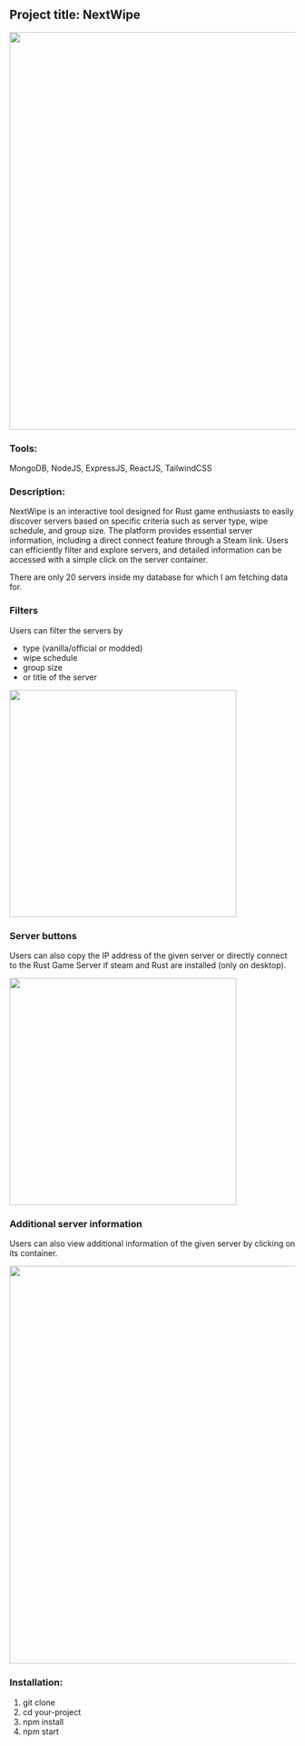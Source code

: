 ## Project title: NextWipe

<div align="center"><img src="https://lh3.googleusercontent.com/pw/ADCreHcTJcFQN7XzdmuhYtbGsV_7oCb5JliIn7pIBMf_CJdkM1M3NVcqs6M-gGzJ6U1uz32WLia57y8eiw0fQkY26YEn6Hpcmgjp_ZZx1RMtKGWXrNObD1E8HWFvK5fFLGms6nvzl_xe7Vo436aCFPsBir9w=w2239-h1244-s-no-gm?authuser=0" width="700px"></div>

### Tools:
MongoDB, NodeJS, ExpressJS, ReactJS, TailwindCSS

### Description:
NextWipe is an interactive tool designed for Rust game enthusiasts to easily discover servers based on specific criteria such as server type, wipe schedule, and group size. The platform provides essential server information, including a direct connect feature through a Steam link. Users can efficiently filter and explore servers, and detailed information can be accessed with a simple click on the server container.

There are only 20 servers inside my database for which I am fetching data for.

### Filters
Users can filter the servers by 
- type (vanilla/official or modded)
- wipe schedule
- group size
- or title of the server

<img src="https://lh3.googleusercontent.com/pw/ADCreHeI22e4osSKCyP4-WoMg66t_37iRXtwSTUDO32fgqlUmE-vAhL4WUoExLiEtCtbW7gwdD78q-HH_RFbXeLAzaKD4qYPtckJPlVtNIUXtPj3cSTbcQXhWHzmoxEohApn-Ku40jt_cqgL7ZR6v5K4GlPwjmr4vILxpja2SDOIm-OLGCgJn6KAc2CPCKl6FAPUKLPOYwKWyvnSfUDdeFQfQPMyEQRsZstELE1q_68SwLVy-qOBYd1BwOID0-LF5wqpoiubyR0INhCBhI-wFU5LHmuh5sm7QMWRb1xoh-vA79uvIavVNDzRgIGPh7K-MEMk-E6ST8OFqjVGzVzjJk3wQHbwsQ5m19CItR1HgDnMTuvV8nmD_23znxMem1P6rofB9B2zcRWFfQfBKe5028USW-N5LdXABTdtumY5s6nVC3KGN7baAy0ZxWikGM6lE55kf-Lpb9kD-zk8x6f-QKAGDozJCaXh4oJAdMvdj0flKQQU7y1fTkqbtHuqFAHFeIUchtugTm9_j2DK7XQJhKA8JIcBdR8xBwYBVtJYfB8TTTKzYGbo6W4W6vUb1VtMM19erybK3wZpuD1IEHIOABRZcstJ8vUi48xIOBGFfCMnfQDoC_0RdPd7EFW8wBLEqyJ0lxjldrdZ_ggPL_JAwasaLqv6xxBGQMUC7xKxFlv3PYA0kcNBSegTH8PSJy8JxsuAbcjTCzl3bMNHxZXcU0ulQMPms2zLFxrVMERTt1zDYa3gPPZjxIAQGKTUEBBsnNKI2DFyUquvwqOnWt5sD770e9FWy15nBj5671mYKhI84p0Z6_nYfv3ZFeIeXkJBfXQ8PPagVByf05tqjzgs_XEX_tNztUtRJqPBal3R27hnnym1OFRUYC8WqfSOyjeELOc6IcVY53YX4oN3IVDofji_XfakdLC1C6LdRYKk_eQfqLsHV2suXIptfowdW5cePnvFBntcagUQ1pEZZ1ZdoKZGFfXQ2tPa1J0=w511-h792-s-no-gm?authuser=0" height="400px">

### Server buttons
Users can also copy the IP address of the given server or directly connect to the Rust Game Server if steam and Rust are installed (only on desktop).

<img src="https://lh3.googleusercontent.com/pw/ADCreHcaVxz6gWSLRUqU9Oj0RBZbJRpNZEOSep0eh1blHWV3sVvKO8gKsk3IcwlFfiU5e6tZOBDBjEc9vsZ5jvAHwAOkD6XrEIZ95MW9CHfu1xomyGEYAknQ-BRMSvWLV9Q6KnavKVw_1gyGqNrbMlBaazGaJhhgYElN0AwHOw_G5oiCXEsJlliKv6F7BqT5kHqJsWfso52kDf1nLw3OmhPdxFfnd2n6iXwMc9_1TgIu5oa-3wNe8w3wyAmRGh29iTWW7pGoMSXuRNm9e0wYC_V3jJE0Js27fXxmsYqm6oYak6LcG1P6uXBymi5LuWGw3yIpPEYV56kzaBxZPCvk7W1Ymm2XursmefnrVIZXm25PXKHWYGbryGAaNKL1b3ns0FvFGNxKdoFZM1KpUT0YblWExTdAWPSvMDA1jCpE-a07hZDXML8kGhNKqqzNJlJPWlqW0wXC7KqKlhDWh_aVHD0_u6sLD0ZEJO1-UlwaGBOUY2wlnYXFgqdU3TA4ZuEs0qxDuR5JD0yhfBNzkVVG7fCungEckCKFNCdih0mywLUePWZFsI0KhYYMP_nmeDPoWM83RnKgjGYICoulDchqBEpHcCTt0pH8OmtetA3ydRYKk58uTROUK_RgDIzqAXS5JoaAiRP01I8orvegCf_E2pOz4LWbmlwWgB7Mw8jYF6fJ_semGJY1E_T8Gy-lGRwWdZLWCQ50OHfwjCr09SRhrCxL2kB-cKUGjEgOzS6Vqk2uhgjIO_NdD_21jESvtR3X6Q2U2CbYxKFIlyFAXuT6kbEQdYBmfBBZJUTMShBTwTY9YbM75_1fQdI0qxpXbVYBkJ57bRZPi1Yz1rjZhTZZNeAj87Hc0qpCvqpt31MY2TpGDhrCWJRm7d-ifnFyO_B8Ar4RXMfWjLNaUMWeHQleM26keIElOQf4oQlRRlJta_6DZ9Td2fV06-u47qaMX4vuDiKboPYABCJ3PML7o2mBsyZMFhWtbh1UIlA=w257-h83-s-no-gm?authuser=0" width="400px">

### Additional server information
Users can also view additional information of the given server by clicking on its container.

<img src="https://lh3.googleusercontent.com/pw/ADCreHcQBy033RPgf6vscavZP7sJj7oB3WBK8cJ5RBY5f1X22RQ4V4C1ghamRKDE2tcNuCBEyNQqujhQPAPxHMWCGcs12UuY29riKgtCJnvJljHOhVtYp5Ttpq_2ZE_3NS7R-u2vgLWKFFfh20WgyrlPVn1JIFxAd2CrNbsT7v8ej1xFdEySpeT6KZ-qZNIFo6paUFY73Lb1xwIRxVSMalU67e5Uqb7aG_amx80YCU6VeYWtiUDa2DD23auOLScUZ-X9t_MW3Bt02bE3Fr9_IxPP6JKwfBdPEwGtoP7ZcOa1B7ceJkIE4eg7INdgIV-T6ppVRzRqrNqHnqmvfkKGjOoA_b9GQFcBzjRpE7pP_lqzLdvYTeA1LHuxqhU4Yzr4poeRsbcX9gz3eTWMH0xgw_B91lfmGKiPmLcRlHI89v85MYq0vbJBgDl0nPKKGtUt3ZytpOFOd01PKP59oJV9VZ9KoHINnp2t-HetlS8BJyaPvY9-ThRjrS6CD2WX-5LdojZD5jgnu-l95E4_S0t7PPqspmoSzYy1Jx8qFzcGYal6-xy8R91qeWd8jF89PBPrfxErYuKumO3kqp1Ag0y2nCQnPWvKgIBj_U5ubWDgwmE5JLyyN-0qmK-j1Rp6SC7dKaB3rZ8iaXfaiOLvXhO6toVs2CwhcYU-UN9L3ES6qzY6hn6jQdyyKG_ku9OIINMr14L28XW-9QykO8lYMnXMBW4DgsO6UFqn5w73QBK_XcZEpG0pzLHV4_RwmUN1-IfYM0ncwiaIbN3bjrIzpfhnWlplQsSlfr1nupBMKQMSvpjFABEX6x3_l6IKYLqH6VUFlzKJJRYJtxXV2V607FYi56_vre7B993jHaQRIEB-z9ajAruwycs1agjLIKVOtDw-ls8QX8wvnUWZcdAc7iMwGsImTzuq4vWNBrhHGBmdmnp2vfKre3PrXvf1oDhtcqT_DZwHAQ8qsinZCv8obI-GOYc_yR-XlTRLU5o=w1248-h895-s-no-gm?authuser=0" width="700px">

### Installation:
1. git clone
2. cd your-project
3. npm install
4. npm start
